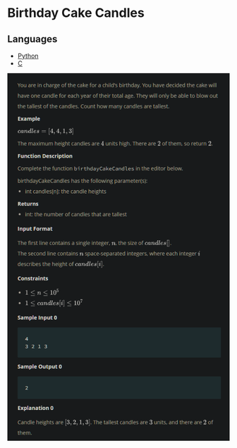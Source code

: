 # Birthday Cake Candles

## Languages

- [Python](Python3/main.py)
- [C](C/main.c)

![problem](_static/problem.png)
